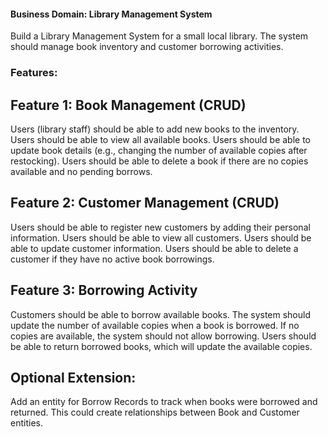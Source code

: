 #### Business Domain: Library Management System

Build a Library Management System for a small local library. The system should manage book inventory and customer borrowing activities.

### Features:
## Feature 1: Book Management (CRUD)
Users (library staff) should be able to add new books to the inventory.
Users should be able to view all available books.
Users should be able to update book details (e.g., changing the number of available copies after restocking).
Users should be able to delete a book if there are no copies available and no pending borrows.

## Feature 2: Customer Management (CRUD)
Users should be able to register new customers by adding their personal information.
Users should be able to view all customers.
Users should be able to update customer information.
Users should be able to delete a customer if they have no active book borrowings.

## Feature 3: Borrowing Activity
Customers should be able to borrow available books.
The system should update the number of available copies when a book is borrowed.
If no copies are available, the system should not allow borrowing.
Users should be able to return borrowed books, which will update the available copies.

## Optional Extension:
Add an entity for Borrow Records to track when books were borrowed and returned. This could create relationships between Book and Customer entities.